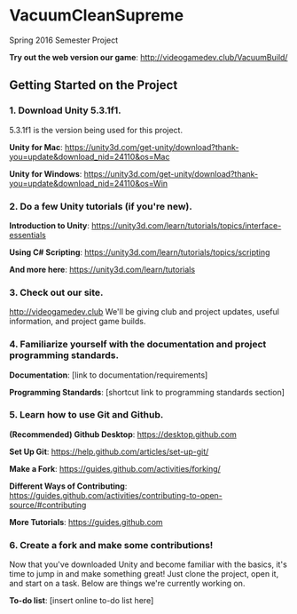 # VacuumCleanSupreme
Spring 2016 Semester Project

**Try out the web version our game**: http://videogamedev.club/VacuumBuild/

## Getting Started on the Project

### 1. Download Unity 5.3.1f1.
5.3.1f1 is the version being used for this project.
 
**Unity for Mac**: https://unity3d.com/get-unity/download?thank-you=update&download_nid=24110&os=Mac
 
**Unity for Windows**: https://unity3d.com/get-unity/download?thank-you=update&download_nid=24110&os=Win

### 2. Do a few Unity tutorials (if you're new).

**Introduction to Unity**: https://unity3d.com/learn/tutorials/topics/interface-essentials

**Using C# Scripting**: https://unity3d.com/learn/tutorials/topics/scripting

**And more here**: https://unity3d.com/learn/tutorials

### 3. Check out our site.
 
http://videogamedev.club
We'll be giving club and project updates, useful information, and project game builds.

### 4. Familiarize yourself with the documentation and project programming standards.

**Documentation**: [link to documentation/requirements]

**Programming Standards**: [shortcut link to programming standards section]

### 5. Learn how to use Git and Github.

**(Recommended) Github Desktop**: https://desktop.github.com

**Set Up Git**: https://help.github.com/articles/set-up-git/

**Make a Fork**: https://guides.github.com/activities/forking/

**Different Ways of Contributing**: https://guides.github.com/activities/contributing-to-open-source/#contributing

**More Tutorials**: https://guides.github.com

### 6. Create a fork and make some contributions!
Now that you've downloaded Unity and become familiar with the basics, it's time to jump in and make something great! Just clone the project, open it, and start on a task. Below are things we're currently working on.

**To-do list**: [insert online to-do list here]
